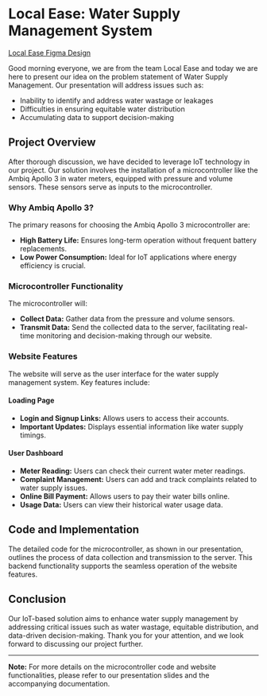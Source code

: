 # Local Ease: Water Supply Management System

[Local Ease Figma Design](https://www.figma.com/design/yFsDYsI2yv29lF80zF1oZy/Untitled?node-id=0-1&t=6Lcuu5cNbQVoTpSQ-1)

Good morning everyone, we are from the team Local Ease and today we are here to present our idea on the problem statement of Water Supply Management. Our presentation will address issues such as:

- Inability to identify and address water wastage or leakages
- Difficulties in ensuring equitable water distribution
- Accumulating data to support decision-making

## Project Overview

After thorough discussion, we have decided to leverage IoT technology in our project. Our solution involves the installation of a microcontroller like the Ambiq Apollo 3 in water meters, equipped with pressure and volume sensors. These sensors serve as inputs to the microcontroller.

### Why Ambiq Apollo 3?

The primary reasons for choosing the Ambiq Apollo 3 microcontroller are:
- **High Battery Life:** Ensures long-term operation without frequent battery replacements.
- **Low Power Consumption:** Ideal for IoT applications where energy efficiency is crucial.

### Microcontroller Functionality

The microcontroller will:
- **Collect Data:** Gather data from the pressure and volume sensors.
- **Transmit Data:** Send the collected data to the server, facilitating real-time monitoring and decision-making through our website.

### Website Features

The website will serve as the user interface for the water supply management system. Key features include:

#### Loading Page
- **Login and Signup Links:** Allows users to access their accounts.
- **Important Updates:** Displays essential information like water supply timings.

#### User Dashboard
- **Meter Reading:** Users can check their current water meter readings.
- **Complaint Management:** Users can add and track complaints related to water supply issues.
- **Online Bill Payment:** Allows users to pay their water bills online.
- **Usage Data:** Users can view their historical water usage data.

## Code and Implementation

The detailed code for the microcontroller, as shown in our presentation, outlines the process of data collection and transmission to the server. This backend functionality supports the seamless operation of the website features.

## Conclusion

Our IoT-based solution aims to enhance water supply management by addressing critical issues such as water wastage, equitable distribution, and data-driven decision-making. Thank you for your attention, and we look forward to discussing our project further.

---

**Note:** For more details on the microcontroller code and website functionalities, please refer to our presentation slides and the accompanying documentation.

